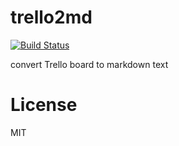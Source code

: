 # trello2md

[![Build Status](https://travis-ci.org/corocn/trello2md.svg?branch=master)](https://travis-ci.org/corocn/trello2md)

convert Trello board to markdown text

# License

MIT